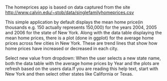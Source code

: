  The homeprices app is based on data captured from the site 
 http://www.calvin.edu/~stob/data/singlefamilyhomeprices.csv

This simple application by default displays the mean home price(in thousands e.g. 150 actually represents 150,000) for the years 2004, 2005 and 2006 for the state of New York. Along with the data table displaying the mean home prices, there is a plot (done in ggplot) for the average home prices across few cities in New York. These are trend lines that show how home prices have increased or decreased in each city. 

Select new value from dropdown: When the user selects a new state name, both the data table with the average home prices by Year and the plots are refresh based on the users data.If you are reading this help text, start with New York and then select other states like California or Texas.
